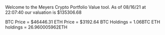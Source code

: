 Welcome to the Meyers Crypto Portfolio Value tool. 
As of 08/16/21 at 22:07:40 our valuation is $135306.68 

BTC Price = $46446.31
 ETH Price = $3192.64
BTC Holdings = 1.06BTC
 ETH holdings = 26.960005962ETH 
